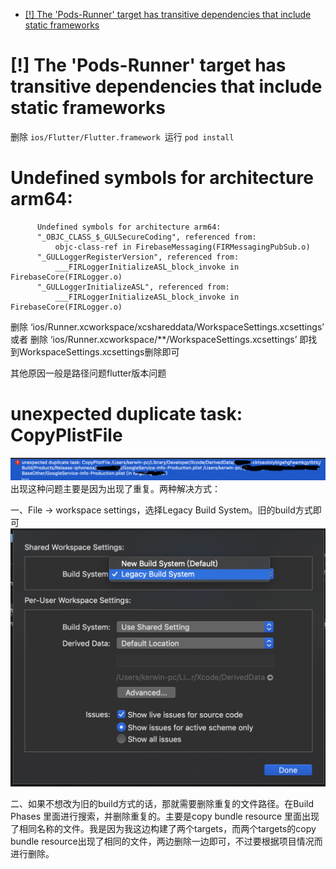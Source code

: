 - [[!] The 'Pods-Runner' target has transitive dependencies that include static frameworks](#-the-pods-runner-target-has-transitive-dependencies-that-include-static-frameworks)

# [!] The 'Pods-Runner' target has transitive dependencies that include static frameworks

删除 `ios/Flutter/Flutter.framework `运行 `pod install`


#  Undefined symbols for architecture arm64:

```shell
      Undefined symbols for architecture arm64:
      "_OBJC_CLASS_$_GULSecureCoding", referenced from:
          objc-class-ref in FirebaseMessaging(FIRMessagingPubSub.o)
      "_GULLoggerRegisterVersion", referenced from:
          ___FIRLoggerInitializeASL_block_invoke in FirebaseCore(FIRLogger.o)
      "_GULLoggerInitializeASL", referenced from:
          ___FIRLoggerInitializeASL_block_invoke in FirebaseCore(FIRLogger.o)
```

删除 ‘ios/Runner.xcworkspace/xcshareddata/WorkspaceSettings.xcsettings’
或者 删除 ‘ios/Runner.xcworkspace/**/WorkspaceSettings.xcsettings’
即找到WorkspaceSettings.xcsettings删除即可

其他原因一般是路径问题flutter版本问题


# unexpected duplicate task: CopyPlistFile

![error](../image/error.png)
出现这种问题主要是因为出现了重复。两种解决方式：

一、File -> workspace settings，选择Legacy Build System。旧的build方式即可
![error](../image/error2.png)

二、如果不想改为旧的build方式的话，那就需要删除重复的文件路径。在Build Phases 里面进行搜索，并删除重复的。主要是copy bundle resource 里面出现了相同名称的文件。我是因为我这边构建了两个targets，而两个targets的copy bundle resource出现了相同的文件，两边删除一边即可，不过要根据项目情况而进行删除。

